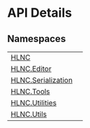 # API Details




## Namespaces
<table>
<tr>
<td><a href="N_HLNC">HLNC</a></td>
<td /></tr>
<tr>
<td><a href="G_HLNC_Editor">HLNC.Editor</a></td>
<td /></tr>
<tr>
<td><a href="G_HLNC_Serialization">HLNC.Serialization</a></td>
<td /></tr>
<tr>
<td><a href="N_HLNC_Tools">HLNC.Tools</a></td>
<td /></tr>
<tr>
<td><a href="N_HLNC_Utilities">HLNC.Utilities</a></td>
<td /></tr>
<tr>
<td><a href="G_HLNC_Utils">HLNC.Utils</a></td>
<td /></tr>
</table>